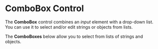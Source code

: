 ComboBox Control
================

The __ComboBox__ control combines an _input_ element with a drop-down list. 
You can use it to select and/or edit strings or objects from lists.

The __ComboBoxes__ below allow you to select from lists of strings and objects.